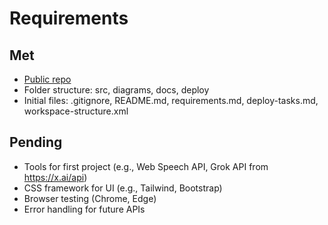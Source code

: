 # Requirements
## Met
- [Public repo](https://github.com/nol3jrs/daddyworkspace)
- Folder structure: src, diagrams, docs, deploy
- Initial files: .gitignore, README.md, requirements.md, deploy-tasks.md, workspace-structure.xml
## Pending
- Tools for first project (e.g., Web Speech API, Grok API from https://x.ai/api)
- CSS framework for UI (e.g., Tailwind, Bootstrap)
- Browser testing (Chrome, Edge)
- Error handling for future APIs
